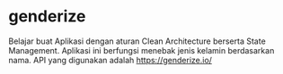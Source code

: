 # genderize

Belajar buat Aplikasi dengan aturan Clean Architecture berserta State Management.
Aplikasi ini berfungsi menebak jenis kelamin berdasarkan nama.
API yang digunakan adalah https://genderize.io/